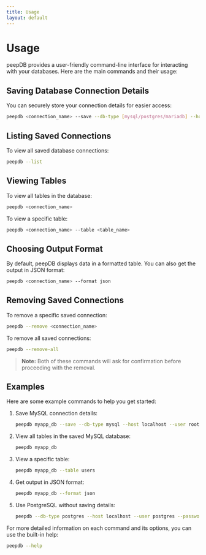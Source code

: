 ```yaml
---
title: Usage
layout: default
---
```


# Usage

peepDB provides a user-friendly command-line interface for interacting with your databases. Here are the main commands and their usage:

## Saving Database Connection Details

You can securely store your connection details for easier access:

```bash
peepdb <connection_name> --save --db-type [mysql/postgres/mariadb] --host <host> --user <user> --password <password> --database <database>
```

## Listing Saved Connections

To view all saved database connections:

```bash
peepdb --list
```

## Viewing Tables

To view all tables in the database:

```bash
peepdb <connection_name>
```

To view a specific table:

```bash
peepdb <connection_name> --table <table_name>
```

## Choosing Output Format

By default, peepDB displays data in a formatted table. You can also get the output in JSON format:

```bash
peepdb <connection_name> --format json
```

## Removing Saved Connections

To remove a specific saved connection:

```bash
peepdb --remove <connection_name>
```

To remove all saved connections:

```bash
peepdb --remove-all
```

> **Note:** Both of these commands will ask for confirmation before proceeding with the removal.

## Examples

Here are some example commands to help you get started:

1. Save MySQL connection details:
   ```bash
   peepdb myapp_db --save --db-type mysql --host localhost --user root --password mypassword --database myapp
   ```

2. View all tables in the saved MySQL database:
   ```bash
   peepdb myapp_db
   ```

3. View a specific table:
   ```bash
   peepdb myapp_db --table users
   ```

4. Get output in JSON format:
   ```bash
   peepdb myapp_db --format json
   ```

5. Use PostgreSQL without saving details:
   ```bash
   peepdb --db-type postgres --host localhost --user postgres --password mypassword --database analytics
   ```

For more detailed information on each command and its options, you can use the built-in help:

```bash
peepdb --help
```
